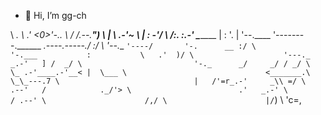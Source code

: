 - 👋 Hi, I’m gg-ch

\                                                     ___._
\                                                   .'  <0>'-.._
\                                                  /  /.--.____")
\                                                 |   \   __.-'~
\                                                 |  :  -'/
\                                                /:.  :.-'
\__________                                     | : '. |
\'--.____  '--------.______       _.----.-----./      :/
\        '--.__            `'----/       '-.      __ :/
\              '-.___           :           \   .'  )/
\                    '---._           _.-'   ] /  _/
\                         '-._      _/     _/ / _/
\                             \_ .-'____.-'__< |  \___
\                               <_______.\    \_\_---.7
\                              |   /'=r_.-'     _\\ =/
\                          .--'   /            ._/'>
\                        .'   _.-'
\                       / .--'
\                      /,/
\                      |/`)
\                      'c=,
